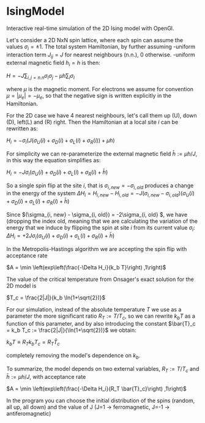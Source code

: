 # IsingModel
Interactive real-time simulation of the 2D Ising model with OpenGl.

Let's consider a 2D NxN spin lattice, where each spin can assume the values $\sigma_i=\pm 1$. The total system Hamiltonian, by further assuming
  -uniform interaction term $J_{ij}=J$ for nearest neighbours (n.n.), 0 otherwise.
  -uniform external magnetic field $h_i=h$
is then:

$H = -J\sum_{i,j=n.n} \sigma_i\sigma_j - \mu h \sum_{i} \sigma_i$

where $\mu$ is the magnetic moment. For electrons we assume for convention $\mu = |\mu_e| = -\mu_e$, so that the negative sign is written explicitly in the Hamiltonian.

For the 2D case we have 4 nearest neighbours, let's call them up (U), down (D), left(L) and (R) right. Then the Hamiltonian at a local site $i$ can be rewritten as:

$H_i = - \sigma_i \left(J  (\sigma_U(i) + \sigma_D(i) + \sigma_L(i) + \sigma_R(i) )  + \mu h \right)$

For simplicity we can re-parameterize the external magnetic field $\bar h := \mu h / J$, in this way the equation simplifies as:

$H_i = -J \sigma_i \left(\sigma_U(i) + \sigma_D(i) + \sigma_L(i) + \sigma_R(i)  + \bar h \right)$


So a single spin flip at the site $i$, that is $\sigma_{i, new} = - \sigma_{i, old}$ produces a change in the energy of the system 
$\Delta H_i = H_{i, new} - H_{i, old} = -J (\sigma_{i, new} - \sigma_{i, old}) \left(\sigma_U(i) + \sigma_D(i) + \sigma_L(i) + \sigma_R(i)  + \bar h \right)$

Since $(\sigma_{i, new} - \sigma_{i, old}) = -2\sigma_{i, old} $, we have (dropping the index old, meaning that we are calculating the variation of the energy that we induce by flipping the spin at site $i$ from its current value $\sigma_i$:
$\Delta H_i = +2J \sigma_i \left(\sigma_U(i) + \sigma_D(i) + \sigma_L(i) + \sigma_R(i)  + \bar h \right)$

In the Metropolis-Hastings algorithm we are accepting the spin flip with acceptance rate

$A = \min \left(exp\left(\frac{-\Delta H_i}{k_b T}\right) ,1\right)$


The value of the critical temperature from Onsager's exact solution for the 2D model is 

$T_c = \frac{2|J|}{k_b \ln(1+\sqrt{2})}$


For our simulation, instead of the absolute temperature $T$ we use as a parameter the more significant ratio $R_T := T/T_c$, so we can rewrite $k_b T$ as a function of this parameter, and by also introducing the constant $\bar{T}_c = k_b T_c := \frac{2|J|}{\ln(1+\sqrt{2})}$ we obtain:

$k_b T \equiv  R_T k_b T_c = R_T \bar{T}_c$

completely removing the model's dependence on $k_b$.

To summarize, the model depends on two external variables, $R_T := T/T_c$ and $\bar h := \mu h / J$, with acceptance rate

$A = \min \left(exp\left(\frac{-\Delta H_i}{R_T \bar{T}_c}\right) ,1\right)$

In the program you can choose the initial distribution of the spins (random, all up, all down) and the value of J (J=1 -> ferromagnetic, J=-1 -> antiferomagnetic) 

